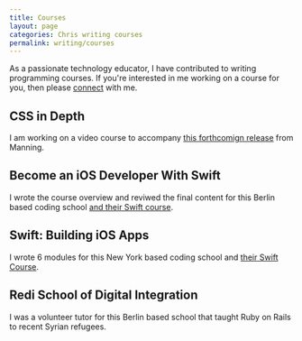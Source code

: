 ```yaml
---
title: Courses
layout: page
categories: Chris writing courses
permalink: writing/courses
---
```


As a passionate technology educator, I have contributed to writing programming courses. If you're interested in me working on a course for you, then please [connect](/connect) with me.

## CSS in Depth

I am working on a video course to accompany [this forthcomign release](https://www.manning.com/books/css-in-depth) from Manning.

## Become an iOS Developer With Swift

I wrote the course overview and reviwed the final content for this Berlin based coding school [and their Swift course](https://careerfoundry.com/en/courses/become-an-ios-developer).

## Swift: Building iOS Apps

I wrote 6 modules for this New York based coding school and [their Swift Course](https://flatironschool.com).

## Redi School of Digital Integration

I was a volunteer tutor for this Berlin based school that taught Ruby on Rails to recent Syrian refugees.
